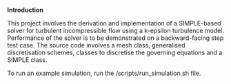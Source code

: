 **Introduction**

This project involves the derivation and implementation of a SIMPLE-based solver for turbulent incompressible flow using a k-epsilon turbulence model.
Performance of the solver is to be demonstrated on a backward-facing step test case. The source code involves a mesh class, generalised discretisation schemes, classes to discretise the governing equations and a SIMPLE class.

To run an example simulation, run the /scripts/run_simulation.sh file.